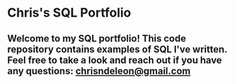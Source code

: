 # Chris's SQL Portfolio

## Welcome to my SQL portfolio! This code repository contains examples of SQL I've written. Feel free to take a look and reach out if you have any questions: chrisndeleon@gmail.com
